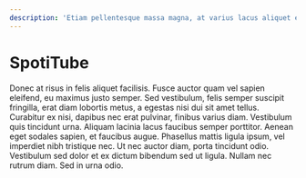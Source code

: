 ```yaml
---
description: 'Etiam pellentesque massa magna, at varius lacus aliquet eu.'
---
```


# SpotiTube

Donec at risus in felis aliquet facilisis. Fusce auctor quam vel sapien eleifend, eu maximus justo semper. Sed vestibulum, felis semper suscipit fringilla, erat diam lobortis metus, a egestas nisi dui sit amet tellus. Curabitur ex nisi, dapibus nec erat pulvinar, finibus varius diam. Vestibulum quis tincidunt urna. Aliquam lacinia lacus faucibus semper porttitor. Aenean eget sodales sapien, et faucibus augue. Phasellus mattis ligula ipsum, vel imperdiet nibh tristique nec. Ut nec auctor diam, porta tincidunt odio. Vestibulum sed dolor et ex dictum bibendum sed ut ligula. Nullam nec rutrum diam. Sed in urna odio.

